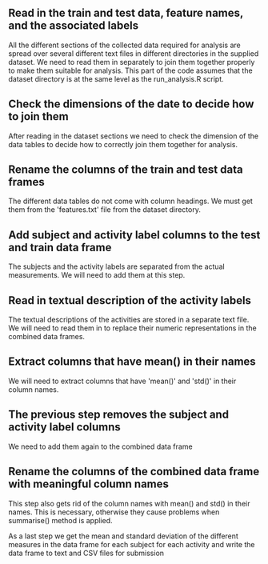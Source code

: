 ## Read in the train and test data, feature names, and the associated labels
All the different sections of the collected data required for analysis are spread over several different text files in different directories in the supplied dataset. We need to read them in separately to join them together properly to make them suitable for analysis. This part of the code assumes that the dataset directory is at the same level as the run_analysis.R script.

## Check the dimensions of the date to decide how to join them
After reading in the dataset sections we need to check the dimension of the data tables to decide how to correctly join them together for analysis.

## Rename the columns of the train and test data frames
The different data tables do not come with column headings. We must get them from the 'features.txt' file from the dataset directory.

## Add subject and activity label columns to the test and train data frame
The subjects and the activity labels are separated from the actual measurements. We will need to add them at this step.

## Read in textual description of the activity labels
The textual descriptions of the activities are stored in a separate text file. We will need to read them in to replace their numeric representations in the combined data frames.

## Extract columns that have mean() in their names
We will need to extract columns that have 'mean()' and 'std()' in their column names.

## The previous step removes the subject and activity label columns
We need to add them again to the combined data frame

## Rename the columns of the combined data frame with meaningful column names
This step also gets rid of the column names with mean() and std() in their
names. This is necessary, otherwise they cause problems when summarise() method
is applied.

As a last step we get the mean and standard deviation of the different measures
in the data frame for each subject for each activity and write the data frame to
text and CSV files for submission
